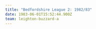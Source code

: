 ```yaml
---
title: "Bedfordshire League 2: 1982/83"
date: 1983-06-01T15:52:44.900Z
team: leighton-buzzard-a
---
```

